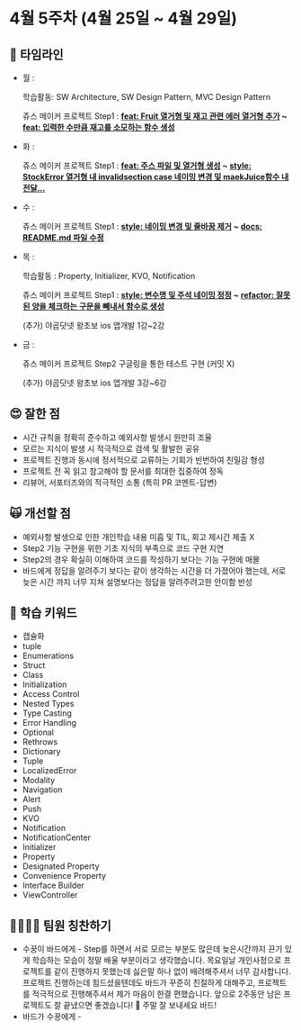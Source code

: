 # 4월 5주차 (4월 25일 ~ 4월 29일)

## 🧩 타임라인

- 월  :
    
    학습활동: SW Architecture, SW Design Pattern, MVC Design Pattern
    
    쥬스 메이커 프로젝트 Step1 : **[feat: Fruit 열거형 및 재고 관련 에러 열거형 추가](https://github.com/Jeon-Minsu/ios-juice-maker/commit/ffa8805fba99477109da4cd7aa7e5e5a38e44fe2) ~ [feat: 입력한 수만큼 재고를 소모하는 함수 생성](https://github.com/Jeon-Minsu/ios-juice-maker/commit/1c8a151c744c5da1519508d293bbb79731676991)**
    
- 화 :
    
    쥬스 메이커 프로젝트  Step1 : **[feat: 주스 파일 및 열거형 생성](https://github.com/Jeon-Minsu/ios-juice-maker/commit/0c2031143267325212e8eb90fcffd7da9ed0473b) ~ [style: StockError 열거형 내 invalidsection case 네이밍 변경 및 maekJuice함수 내 전달…](https://github.com/Jeon-Minsu/ios-juice-maker/commit/4b5db5fd7b3c8b7d6a5b3dc4230ea227c348b5e8)**
    
- 수 :
    
    쥬스 메이커 프로젝트 Step1 : **[style: 네이밍 변경 및 줄바꿈 제거](https://github.com/Jeon-Minsu/ios-juice-maker/commit/a2c6dccf676f0ebdb761d4c68957c72986e58c86) ~ [docs: README.md 파일 수정](https://github.com/Jeon-Minsu/ios-juice-maker/commit/f2a6e0128a3b5e28962da19af47d3a19f5427013)**
    
- 목 :
    
    학습활동 : Property, Initializer, KVO, Notification
    
    쥬스 메이커 프로젝트 Step1 : **[style: 변수명 및 주석 네이밍 정정](https://github.com/Jeon-Minsu/ios-juice-maker/commit/8ca01a9476efcfd016209bf12f6406ea76d65686) ~ [refactor: 잘못된 양을 체크하는 구문을 빼내서 함수로 생성](https://github.com/Jeon-Minsu/ios-juice-maker/commit/40b22fb12ccf081051e9a14b13f38f557906a012)**
    
    (추가) 야곰닷넷 왕초보 ios 앱개발 1강~2강
    
- 금 :
    
    쥬스 메이커 프로젝트 Step2 구글링을 통한 테스트 구현 (커밋 X)
    
    (추가) 야곰닷넷 왕초보 ios 앱개발 3강~6강
    

## 😍 잘한 점

- 시간 규칙을 정확히 준수하고 예외사항 발생시 원만히 조율
- 모르는 지식이 발생 시 적극적으로 검색 및 활발한 공유
- 프로젝트 진행과 동시에 정서적으로 교류하는 기회가 빈번하여 친밀감 형성
- 프로젝트 전 꼭 읽고 참고해야 할 문서를 최대한 집중하여 정독
- 리뷰어, 서포터즈와의 적극적인 소통 (특히 PR 코멘트-답변)

## 🙀 개선할 점

- 예외사항 발생으로 인한 개인학습 내용 미흡 및 TIL, 회고 제시간 제출 X
- Step2 기능 구현을 위한 기초 지식의 부족으로 코드 구현 지연
- Step2의 경우 확실히 이해하여 코드를 작성하기 보다는 기능 구현에 매몰
- 바드에게 정답을 알려주기 보다는 같이 생각하는 시간을 더 가졌어야 했는데, 서로 늦은 시간 까지 너무 지쳐 설명보다는 정답을 알려주려고한 안이함 반성

## 💫 학습 키워드

- 캡슐화
- tuple
- Enumerations
- Struct
- Class
- Initialization
- Access Control
- Nested Types
- Type Casting
- Error Handling
- Optional
- Rethrows
- Dictionary
- Tuple
- LocalizedError
- Modality
- Navigation
- Alert
- Push
- KVO
- Notification
- NotificationCenter
- Initializer
- Property
- Designated Property
- Convenience Property
- Interface Builder
- ViewController

## 👩‍👩‍👧‍👧 팀원 칭찬하기

- 수꿍이 바드에게 - Step를 하면서 서로 모르는 부분도 많은데 늦은시간까지 끈기 있게 학습하는 모습이 정말 배울 부분이라고 생각했습니다. 목요일날 개인사정으로 프로젝트를 같이 진행하지 못했는데 싫은말 하나 없이 배려해주셔서 너무 감사합니다. 프로젝트 진행하는데 힘드셨을텐데도 바드가 꾸준히 친절하게 대해주고, 프로젝트를 적극적으로 진행해주셔서 제가 마음이 한결 편했습니다. 앞으로 2주동안 남은 프로젝트도 잘 끝냈으면 좋겠습니다! 🥲 주말 잘 보내세요 바드!
- 바드가 수꿍에게 -